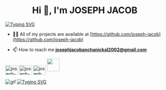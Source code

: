 <h1 align="center">Hi 👋, I'm JOSEPH JACOB</h1>

[![Typing SVG](https://readme-typing-svg.herokuapp.com?font=Audiowide&color=63F749&center=true&size=24&width=1200&lines=Studying+at+Sjcet+Palai...⚡⚡⚡;&duration=3000)](https://git.io/typing-svg)


- 👨‍💻 All of my projects are available at [https://github.com/joseph-jacob](https://github.com/joseph-jacob)

- 📫 How to reach me **josephjacobanchanickal2002@gmail.com**

<p align="left">
<a href="https://linkedin.com/in/joseph-jacob-184288243/" target="blank"><img align="center" src="https://raw.githubusercontent.com/rahuldkjain/github-profile-readme-generator/master/src/images/icons/Social/linked-in-alt.svg" alt="joseph-jacob-184288243/" height="30" width="40" /></a>
<a href="https://fb.com/joseph-jacob-anchanickal-100025098173251/" target="blank"><img align="center" src="https://raw.githubusercontent.com/rahuldkjain/github-profile-readme-generator/master/src/images/icons/Social/facebook.svg" alt="joseph-jacob-anchanickal-100025098173251/" height="30" width="40" /></a>
<a href="https://instagram.com/joseph__jacob__" target="blank"><img align="center" src="https://raw.githubusercontent.com/rahuldkjain/github-profile-readme-generator/master/src/images/icons/Social/instagram.svg" alt="joseph__jacob__" height="30" width="40" /></a>
<a href="http://wa.me/+917012673537"><img class="acclogo" src="https://pbs.twimg.com/profile_images/1318652224638124032/wrpp2Nl4_400x400.png" alt="" width="40px" height="40px"/></a>
</p>

![gif](https://c.tenor.com/44EF30XLRjUAAAAC/cool-colors.gif)   [![Typing SVG](https://readme-typing-svg.herokuapp.com?size=25&color=F3F742&lines=__----___----___----___-----___----___----___-----___-----____-----___-----___-----___----___-----___-----___-----____-----____------____------____-----____------____----____----____----____----___----____----____-----____-----_____-----____-----_____-----_____+++++++++++++++++++++++++++++++++++++++++++++++++++++++++++++++++++++)](https://git.io/typing-svg)
